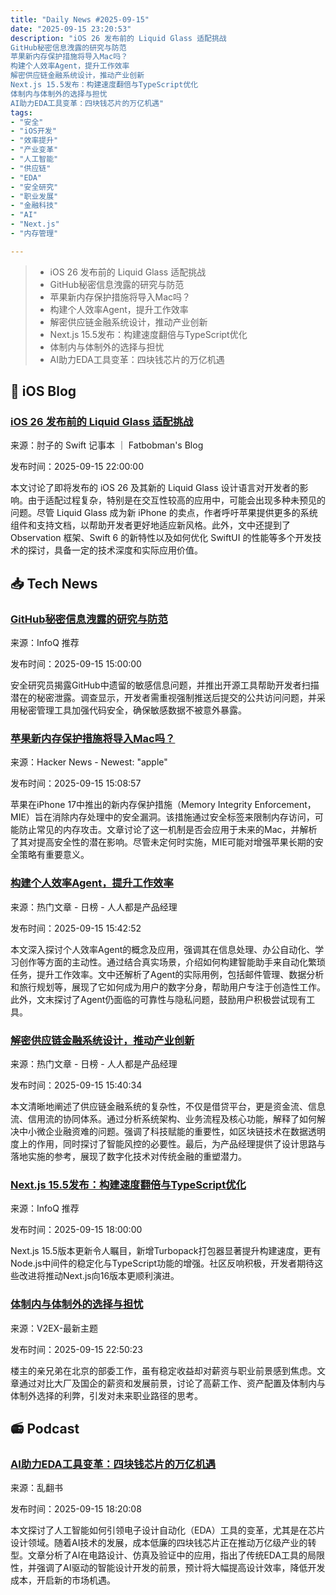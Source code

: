 ```yaml
---
title: "Daily News #2025-09-15"
date: "2025-09-15 23:20:53"
description: "iOS 26 发布前的 Liquid Glass 适配挑战
GitHub秘密信息洩露的研究与防范
苹果新内存保护措施将导入Mac吗？
构建个人效率Agent，提升工作效率
解密供应链金融系统设计，推动产业创新
Next.js 15.5发布：构建速度翻倍与TypeScript优化
体制内与体制外的选择与担忧
AI助力EDA工具变革：四块钱芯片的万亿机遇"
tags: 
- "安全"
- "iOS开发"
- "效率提升"
- "产业变革"
- "人工智能"
- "供应链"
- "EDA"
- "安全研究"
- "职业发展"
- "金融科技"
- "AI"
- "Next.js"
- "内存管理"

---
```


> - iOS 26 发布前的 Liquid Glass 适配挑战
> - GitHub秘密信息洩露的研究与防范
> - 苹果新内存保护措施将导入Mac吗？
> - 构建个人效率Agent，提升工作效率
> - 解密供应链金融系统设计，推动产业创新
> - Next.js 15.5发布：构建速度翻倍与TypeScript优化
> - 体制内与体制外的选择与担忧
> - AI助力EDA工具变革：四块钱芯片的万亿机遇

## 🍎 iOS Blog

### [iOS 26 发布前的 Liquid Glass 适配挑战](https://fatbobman.com/zh/weekly/issue-102/)

来源：肘子的 Swift 记事本 ｜ Fatbobman's Blog

发布时间：2025-09-15 22:00:00

本文讨论了即将发布的 iOS 26 及其新的 Liquid Glass 设计语言对开发者的影响。由于适配过程复杂，特别是在交互性较高的应用中，可能会出现多种未预见的问题。尽管 Liquid Glass 成为新 iPhone 的卖点，作者呼吁苹果提供更多的系统组件和支持文档，以帮助开发者更好地适应新风格。此外，文中还提到了 Observation 框架、Swift 6 的新特性以及如何优化 SwiftUI 的性能等多个开发技术的探讨，具备一定的技术深度和实际应用价值。

## 📥 Tech News

### [GitHub秘密信息洩露的研究与防范](https://www.infoq.cn/article/jHweHFy8xgyCsFJWAIqd)

来源：InfoQ 推荐

发布时间：2025-09-15 15:00:00

安全研究员揭露GitHub中遗留的敏感信息问题，并推出开源工具帮助开发者扫描潜在的秘密泄露。调查显示，开发者需重视强制推送后提交的公共访问问题，并采用秘密管理工具加强代码安全，确保敏感数据不被意外暴露。

### [苹果新内存保护措施将导入Mac吗？](https://eclecticlight.co/2025/09/15/will-macs-get-apples-new-memory-protection/)

来源：Hacker News - Newest: "apple"

发布时间：2025-09-15 15:08:57

苹果在iPhone 17中推出的新内存保护措施（Memory Integrity Enforcement，MIE）旨在消除内存处理中的安全漏洞。该措施通过安全标签来限制内存访问，可能防止常见的内存攻击。文章讨论了这一机制是否会应用于未来的Mac，并解析了其对提高安全性的潜在影响。尽管未定何时实施，MIE可能对增强苹果长期的安全策略有重要意义。

### [构建个人效率Agent，提升工作效率](https://www.woshipm.com/ai/6268802.html)

来源：热门文章 - 日榜 - 人人都是产品经理

发布时间：2025-09-15 15:42:52

本文深入探讨个人效率Agent的概念及应用，强调其在信息处理、办公自动化、学习创作等方面的主动性。通过结合真实场景，介绍如何构建智能助手来自动化繁琐任务，提升工作效率。文中还解析了Agent的实际用例，包括邮件管理、数据分析和旅行规划等，展现了它如何成为用户的数字分身，帮助用户专注于创造性工作。此外，文末探讨了Agent仍面临的可靠性与隐私问题，鼓励用户积极尝试现有工具。

### [解密供应链金融系统设计，推动产业创新](https://www.woshipm.com/pd/6268915.html)

来源：热门文章 - 日榜 - 人人都是产品经理

发布时间：2025-09-15 15:40:34

本文清晰地阐述了供应链金融系统的复杂性，不仅是借贷平台，更是资金流、信息流、信用流的协同体系。通过分析系统架构、业务流程及核心功能，解释了如何解决中小微企业融资难的问题。强调了科技赋能的重要性，如区块链技术在数据透明度上的作用，同时探讨了智能风控的必要性。最后，为产品经理提供了设计思路与落地实施的参考，展现了数字化技术对传统金融的重塑潜力。

### [Next.js 15.5发布：构建速度翻倍与TypeScript优化](https://www.infoq.cn/article/UfblR0pseIShUqdsoGEo)

来源：InfoQ 推荐

发布时间：2025-09-15 18:00:00

Next.js 15.5版本更新令人瞩目，新增Turbopack打包器显著提升构建速度，更有Node.js中间件的稳定化与TypeScript功能的增强。社区反响积极，开发者期待这些改进将推动Next.js向16版本更顺利演进。

### [体制内与体制外的选择与担忧](https://www.v2ex.com/t/1159458)

来源：V2EX-最新主题

发布时间：2025-09-15 22:50:23

楼主的亲兄弟在北京的部委工作，虽有稳定收益却对薪资与职业前景感到焦虑。文章通过对比大厂及国企的薪资和发展前景，讨论了高薪工作、资产配置及体制内与体制外选择的利弊，引发对未来职业路径的思考。

## 📻 Podcast

### [AI助力EDA工具变革：四块钱芯片的万亿机遇](https://www.xiaoyuzhoufm.com/episode/68c7e3662c82c9dcca782187)

来源：乱翻书

发布时间：2025-09-15 18:20:08

本文探讨了人工智能如何引领电子设计自动化（EDA）工具的变革，尤其是在芯片设计领域。随着AI技术的发展，成本低廉的四块钱芯片正在推动万亿级产业的转型。文章分析了AI在电路设计、仿真及验证中的应用，指出了传统EDA工具的局限性，并强调了AI驱动的智能设计开发的前景，预计将大幅提高设计效率，降低开发成本，开启新的市场机遇。
